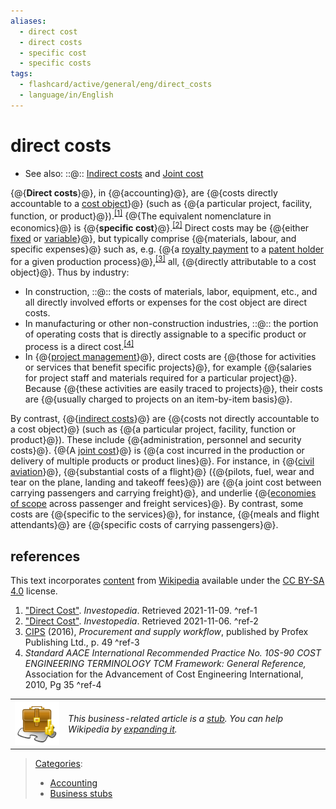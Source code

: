 ```yaml
---
aliases:
  - direct cost
  - direct costs
  - specific cost
  - specific costs
tags:
  - flashcard/active/general/eng/direct_costs
  - language/in/English
---
```


# direct costs

- See also: ::@:: [Indirect costs](indirect%20costs.md) and [Joint cost](joint%20cost.md) <!--SR:!2026-02-03,280,330!2026-01-29,275,330-->

{@{__Direct costs__}@}, in {@{accounting}@}, are {@{costs directly accountable to a [cost object](cost%20object.md)}@} \(such as {@{a particular project, facility, function, or product}@}\).<sup>[\[1\]](#^ref-1)</sup> {@{The equivalent nomenclature in economics}@} is {@{__specific cost__}@}.<sup>[\[2\]](#^ref-2)</sup> Direct costs may be {@{either [fixed](fixed%20cost.md) or [variable](variable%20cost.md)}@}, but typically comprise {@{materials, labour, and specific expenses}@} such as, e.g. {@{a [royalty payment](royalty%20payment.md) to a [patent holder](patent%20holder.md) for a given production process}@},<sup>[\[3\]](#^ref-3)</sup> all, {@{directly attributable to a cost object}@}. Thus by industry: <!--SR:!2026-02-11,287,330!2026-02-12,288,330!2026-01-28,274,330!2026-01-28,274,330!2026-02-18,292,330!2026-02-09,283,330!2026-02-03,280,330!2026-02-05,282,330!2026-11-24,491,310!2026-02-13,289,330-->

- In construction, ::@:: the costs of materials, labor, equipment, etc., and all directly involved efforts or expenses for the cost object are direct costs. <!--SR:!2025-10-13,189,310!2025-10-17,193,310-->
- In manufacturing or other non-construction industries, ::@:: the portion of operating costs that is directly assignable to a specific product or process is a direct cost.<sup>[\[4\]](#^ref-4)</sup> <!--SR:!2026-02-07,284,330!2026-06-13,365,310-->
- In {@{[project management](project%20management.md)}@}, direct costs are {@{those for activities or services that benefit specific projects}@}, for example {@{salaries for project staff and materials required for a particular project}@}. Because {@{these activities are easily traced to projects}@}, their costs are {@{usually charged to projects on an item-by-item basis}@}. <!--SR:!2026-02-04,281,330!2026-02-02,279,330!2026-02-10,286,330!2026-02-17,291,330!2026-01-31,277,330-->

By contrast, {@{[indirect costs](indirect%20costs.md)}@} are {@{costs not directly accountable to a cost object}@} \(such as {@{a particular project, facility, function or product}@}\). These include {@{administration, personnel and security costs}@}. {@{A [joint cost](joint%20cost.md)}@} is {@{a cost incurred in the production or delivery of multiple products or product lines}@}. For instance, in {@{[civil aviation](civil%20aviation.md)}@}, {@{substantial costs of a flight}@} \({@{pilots, fuel, wear and tear on the plane, landing and takeoff fees}@}\) are {@{a joint cost between carrying passengers and carrying freight}@}, and underlie {@{[economies of scope](economies%20of%20scope.md) across passenger and freight services}@}. By contrast, some costs are {@{specific to the services}@}, for instance, {@{meals and flight attendants}@} are {@{specific costs of carrying passengers}@}. <!--SR:!2026-02-10,284,330!2026-02-19,293,330!2026-01-30,276,330!2026-02-08,285,330!2026-02-08,285,330!2026-08-24,424,310!2026-01-29,275,330!2026-02-14,290,330!2025-09-19,171,310!2026-02-01,278,330!2026-02-05,282,330!2026-02-06,283,330!2026-01-30,276,330!2026-02-16,290,330-->

## references

This text incorporates [content](https://en.wikipedia.org/wiki/direct_costs) from [Wikipedia](Wikipedia.md) available under the [CC BY-SA 4.0](https://creativecommons.org/licenses/by-sa/4.0/) license.

1. ["Direct Cost"](https://www.investopedia.com/terms/d/directcost.asp). _Investopedia_. Retrieved 2021-11-09. <a id="^ref-1"></a>^ref-1
2. ["Direct Cost"](https://www.investopedia.com/terms/d/directcost.asp). _Investopedia_. Retrieved 2021-11-06. <a id="^ref-2"></a>^ref-2
3. [CIPS](Chartered%20Institute%20of%20Procurement%20&%20Supply.md) \(2016\), _Procurement and supply workflow_, published by Profex Publishing Ltd., p. 49 <a id="^ref-3"></a>^ref-3
4. _Standard AACE International Recommended Practice No. 10S-90 COST ENGINEERING TERMINOLOGY TCM Framework: General Reference,_ Association for the Advancement of Cost Engineering International, 2010, Pg 35 <a id="^ref-4"></a>^ref-4

|                                                                          |                                                                                                                                                                                                           |
| ------------------------------------------------------------------------ | --------------------------------------------------------------------------------------------------------------------------------------------------------------------------------------------------------- |
| ![Stub icon](../../archives/Wikimedia%20Commons/Business%20template.svg) | _This business-related article is a [stub](https://en.wikipedia.org/wiki/Wikipedia:Stub). You can help Wikipedia by [expanding it](https://en.wikipedia.org/w/index.php?title=Direct_costs&action=edit)._ |

> [Categories](https://en.wikipedia.org/wiki/Help:Category):
>
> - [Accounting](https://en.wikipedia.org/wiki/Category:Accounting)
> - [Business stubs](https://en.wikipedia.org/wiki/Category:Business%20stubs)

